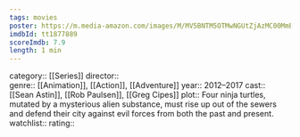 ```yaml
---
tags: movies
poster: https://m.media-amazon.com/images/M/MV5BNTM5OTMwNGUtZjAzMC00MmExLTg0MDYtMjRlN2U2OGI1YzhiXkEyXkFqcGdeQXVyODUwNjEzMzg@._V1_SX300.jpg
imdbId: tt1877889
scoreImdb: 7.9
length: 1 min
---
```


category:: [[Series]]
director::  
genre:: [[Animation]], [[Action]], [[Adventure]]
year:: 2012–2017
cast:: [[Sean Astin]], [[Rob Paulsen]], [[Greg Cipes]]
plot:: Four ninja turtles, mutated by a mysterious alien substance, must rise up out of the sewers and defend their city against evil forces from both the past and present.
watchlist::
rating::
